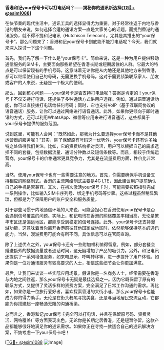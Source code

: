 **香港和记your保号卡可以打电话吗？——揭秘你的通讯新选择[[TG💪+ @esim1088](https://t.me/s/esim1088)]**

在快节奏的现代生活中，通讯工具的选择显得尤为重要。对于经常往返于内地与香港的朋友来说，如何选择合适的通讯方案一直是大家关心的话题。而提到香港的通讯服务，就不得不提和记电讯（Hutchison Telecom），尤其是其推出的“your保号卡”。那么问题来了：香港和记your保号卡到底能不能打电话呢？今天，我们就来深入探讨一下这个问题。

首先，我们先了解一下什么是“your保号卡”。简单来说，这是一种为用户提供移动通信服务的SIM卡，主要面向那些希望在香港长期或短期居住的人群。它最大的特点是可以保留现有的手机号码，这意味着无论你是从内地还是其他地方来到香港，都可以继续使用自己的号码，无需更换手机号码。这对于需要频繁联系家人、朋友或客户的人来说，无疑是一个极大的便利。

那么，回到核心问题——your保号卡是否支持打电话呢？答案是肯定的！your保号卡不仅支持打电话，还提供了多种通话方式供用户选择。例如，通过语音通话功能，你可以直接拨打电话给任何号码；同时，它也支持VoIP（基于互联网协议的语音通话）服务，让你可以通过网络进行语音通话。此外，如果你更倾向于即时通讯的方式，还可以利用WhatsApp、微信等应用来进行语音通话，这些都属于your保号卡提供的服务范围。

说到这里，可能有人会问：“既然如此，那我为什么要选择your保号卡而不是其他运营商的服务呢？”其实，除了保留原有号码这一优势外，your保号卡还有许多独特之处值得我们关注。比如，它的资费结构相对灵活，用户可以根据自己的需求选择不同的套餐，包括数据流量、通话分钟数以及短信条数等。而且，相较于传统运营商，your保号卡的价格通常更具竞争力，尤其是在流量费用方面，性价比非常高。

当然，使用your保号卡也有一些需要注意的地方。首先，你需要确保手机设备支持相应的网络制式。香港的主流网络制式主要是4G LTE，因此建议用户提前确认自己的手机是否兼容。其次，在初次激活your保号卡时，可能需要按照指引完成一系列操作，比如输入SIM卡序列号、绑定手机号码等步骤。这些过程虽然稍显繁琐，但都是为了保障用户的账户安全和服务质量。

对于那些习惯于内地通信环境的人来说，可能会担心在香港使用your保号卡是否会遇到信号覆盖的问题。实际上，和记电讯在香港的网络覆盖率相当高，无论是繁华市区还是偏远地区，都能享受到稳定的信号连接。此外，your保号卡还支持漫游功能，这意味着当你离开香港前往其他国家或地区时，依然能够保持基本的通讯能力。当然，漫游费用可能会有所不同，具体信息可以在官网查询。

除了上述优点之外，your保号卡还有一些附加福利值得留意。例如，部分套餐会赠送额外的数据流量或者通话时间，这无疑增加了产品的吸引力。另外，和记电讯还提供了一系列增值服务，如来电显示、呼叫转移等，进一步提升了用户体验。如果你是一位对通讯服务有较高要求的人士，相信这些细节会让你更加满意。

最后，让我们来谈谈一些实际应用场景。假设你是一名商务人士，经常需要在香港与内地之间往返，那么your保号卡无疑是最佳选择之一。因为它既保留了原有的联系方式，又提供了灵活多样的资费方案，完全满足了日常工作沟通的需求。再比如，如果你是一位旅行爱好者，喜欢探索香港的大街小巷，那么your保号卡也能成为你的得力助手。无论是在街头巷尾寻找美食，还是与当地居民交流互动，它都能为你搭建起一座畅通无阻的沟通桥梁。

总而言之，香港和记your保号卡完全可以打电话，并且在保留原号码、资费灵活、网络覆盖广等方面表现出色。无论你是长期定居香港，还是短暂停留，这款产品都能够很好地满足你的通讯需求。如果你正在寻找一款适合自己的通讯解决方案，不妨考虑一下your保号卡吧！

[[TG💪+ @esim1088](https://t.me/s/esim1088) ![Image](https://i.postimg.cc/4NQfJmqS/Snipaste-2025-05-13-00-14-12.png)]